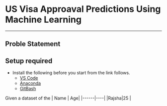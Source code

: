 # US Visa Approaval Predictions Using Machine Learning
***
## Proble Statement
## Setup required
* Install the following before you start from the link follows.
    * [VS Code](https://code.visualstudio.com/)
    * [Anaconda](https://www.anaconda.com/download/success)
    * [GitBash](https://git-scm.com/downloads)  
  
Given a dataset of the 
| Name | Age|
|------|----|
|Rajsha|25  |
